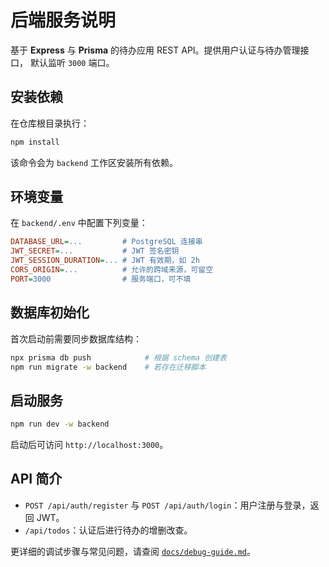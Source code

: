 # 后端服务说明

基于 **Express** 与 **Prisma** 的待办应用 REST API。提供用户认证与待办管理接口，
默认监听 `3000` 端口。

## 安装依赖

在仓库根目录执行：

```bash
npm install
```

该命令会为 `backend` 工作区安装所有依赖。

## 环境变量

在 `backend/.env` 中配置下列变量：

```ini
DATABASE_URL=...         # PostgreSQL 连接串
JWT_SECRET=...           # JWT 签名密钥
JWT_SESSION_DURATION=... # JWT 有效期，如 2h
CORS_ORIGIN=...          # 允许的跨域来源，可留空
PORT=3000                # 服务端口，可不填
```

## 数据库初始化

首次启动前需要同步数据库结构：

```bash
npx prisma db push            # 根据 schema 创建表
npm run migrate -w backend    # 若存在迁移脚本
```

## 启动服务

```bash
npm run dev -w backend
```

启动后可访问 `http://localhost:3000`。

## API 简介

- `POST /api/auth/register` 与 `POST /api/auth/login`：用户注册与登录，返回 JWT。
- `/api/todos`：认证后进行待办的增删改查。

更详细的调试步骤与常见问题，请查阅 [`docs/debug-guide.md`](../docs/debug-guide.md)。
